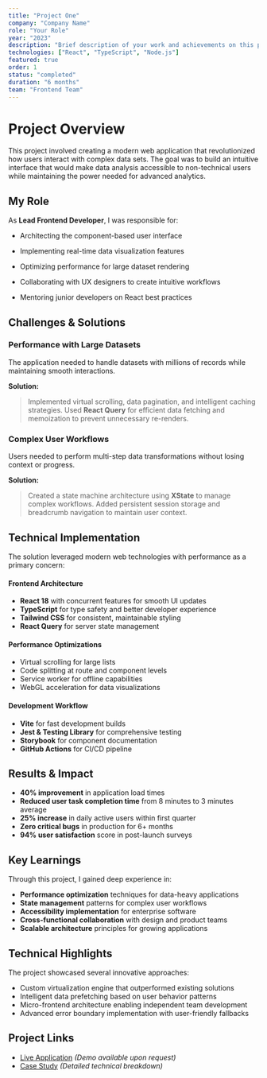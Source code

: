 ```yaml
---
title: "Project One"
company: "Company Name"
role: "Your Role"
year: "2023"
description: "Brief description of your work and achievements on this project."
technologies: ["React", "TypeScript", "Node.js"]
featured: true
order: 1
status: "completed"
duration: "6 months"
team: "Frontend Team"
---
```


# Project Overview

This project involved creating a modern web application that revolutionized how users interact with complex data sets. The goal was to build an intuitive interface that would make data analysis accessible to non-technical users while maintaining the power needed for advanced analytics.

## My Role

As **Lead Frontend Developer**, I was responsible for:

- Architecting the component-based user interface

- Implementing real-time data visualization features

- Optimizing performance for large dataset rendering

- Collaborating with UX designers to create intuitive workflows

- Mentoring junior developers on React best practices

## Challenges & Solutions

### Performance with Large Datasets

The application needed to handle datasets with millions of records while maintaining smooth interactions.

**Solution:**
> Implemented virtual scrolling, data pagination, and intelligent caching strategies. Used **React Query** for efficient data fetching and memoization to prevent unnecessary re-renders.

### Complex User Workflows

Users needed to perform multi-step data transformations without losing context or progress.

**Solution:**
> Created a state machine architecture using **XState** to manage complex workflows. Added persistent session storage and breadcrumb navigation to maintain user context.

## Technical Implementation

The solution leveraged modern web technologies with performance as a primary concern:

#### Frontend Architecture
- **React 18** with concurrent features for smooth UI updates
- **TypeScript** for type safety and better developer experience
- **Tailwind CSS** for consistent, maintainable styling
- **React Query** for server state management

#### Performance Optimizations
- Virtual scrolling for large lists
- Code splitting at route and component levels
- Service worker for offline capabilities
- WebGL acceleration for data visualizations

#### Development Workflow
- **Vite** for fast development builds
- **Jest & Testing Library** for comprehensive testing
- **Storybook** for component documentation
- **GitHub Actions** for CI/CD pipeline

## Results & Impact

- **40% improvement** in application load times
- **Reduced user task completion time** from 8 minutes to 3 minutes average
- **25% increase** in daily active users within first quarter
- **Zero critical bugs** in production for 6+ months
- **94% user satisfaction** score in post-launch surveys

## Key Learnings

Through this project, I gained deep experience in:

- **Performance optimization** techniques for data-heavy applications
- **State management** patterns for complex user workflows
- **Accessibility implementation** for enterprise software
- **Cross-functional collaboration** with design and product teams
- **Scalable architecture** principles for growing applications

## Technical Highlights

The project showcased several innovative approaches:

- Custom virtualization engine that outperformed existing solutions
- Intelligent data prefetching based on user behavior patterns
- Micro-frontend architecture enabling independent team development
- Advanced error boundary implementation with user-friendly fallbacks

## Project Links

- [Live Application](https://example.com) *(Demo available upon request)*
- [Case Study](https://example.com/case-study) *(Detailed technical breakdown)*